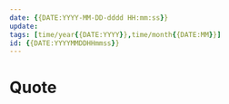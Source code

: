```yaml
---
date: {{DATE:YYYY-MM-DD-dddd HH:mm:ss}}
update: 
tags: [time/year{{DATE:YYYY}},time/month{{DATE:MM}}]
id: {{DATE:YYYYMMDDHHmmss}}
---
```







# Quote
